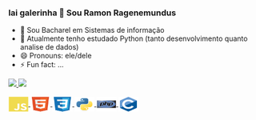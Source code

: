 ### Iai galerinha 👋 Sou Ramon Ragenemundus 
- 🔭 Sou Bacharel em Sistemas de informação 
- 🌱 Atualmente tenho estudado Python (tanto desenvolvimento  quanto analise de dados)
- 😄 Pronouns: ele/dele
- ⚡ Fun fact: ...


<div align="left">
  <a href="https://github.com/Ragenemundus">
  <img height="170em" src="https://github-readme-stats.vercel.app/api?username=Ragenemundus&show_icons=true&theme=merko&include_all_commits=true&count_private=true"/>
  <img height="170em" src="https://github-readme-stats.vercel.app/api/top-langs/?username=Ragenemundus&layout=compact&langs_count=7&theme=merko"/>
</div>
 <div style="display: inline_block"><br>
  <img align="center" alt="Rafa-Js" height="30" width="40" src="https://raw.githubusercontent.com/devicons/devicon/master/icons/javascript/javascript-plain.svg"> 
  
  <img align="center" alt="Ramon-HTML" height="30" width="40" src="https://raw.githubusercontent.com/devicons/devicon/master/icons/html5/html5-original.svg">
  <img align="center" alt="Ramon-CSS" height="30" width="40" src="https://raw.githubusercontent.com/devicons/devicon/master/icons/css3/css3-original.svg">
  <img align="center" alt="Ramon-Python" height="30" width="40" src="https://raw.githubusercontent.com/devicons/devicon/master/icons/python/python-original.svg">
  <img align="center" alt="Ramon-PHP" height="30" width="40" src="https://raw.githubusercontent.com/devicons/devicon/master/icons/php/php-original.svg">
  <img align="center" alt="Ramon-C" height="30" width="40" src="https://raw.githubusercontent.com/devicons/devicon/master/icons/c/c-original.svg">
 
 
 
</div>



